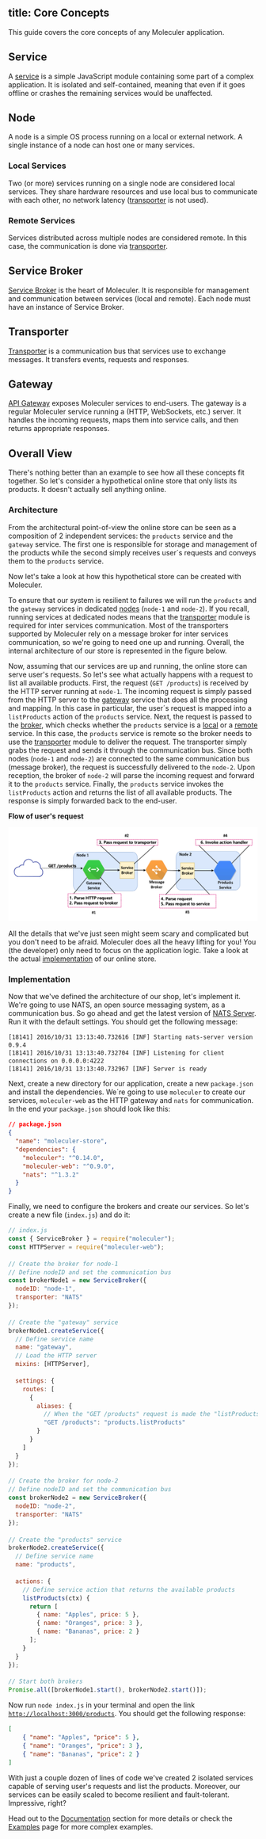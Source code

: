 title: Core Concepts
---

This guide covers the core concepts of any Moleculer application.

## Service
A [service](services.html) is a simple JavaScript module containing some part of a complex application. It is isolated and self-contained, meaning that even if it goes offline or crashes the remaining services would be unaffected.

## Node
A node is a simple OS process running on a local or external network. A single instance of a node can host one or many services.

### Local Services
Two (or more) services running on a single node are considered local services. They share hardware resources and use local bus to communicate with each other, no network latency ([transporter](#Transporter) is not used).

### Remote Services
Services distributed across multiple nodes are considered remote. In this case, the communication is done via [transporter](#Transporter).

## Service Broker
[Service Broker](broker.html) is the heart of Moleculer. It is responsible for management and communication between services (local and remote). Each node must have an instance of Service Broker.

## Transporter
[Transporter](networking.html) is a communication bus that services use to exchange messages. It transfers events, requests and responses.

## Gateway
[API Gateway](moleculer-web.html) exposes Moleculer services to end-users. The gateway is a regular Moleculer service running a (HTTP, WebSockets, etc.) server. It handles the incoming requests, maps them into service calls, and then returns appropriate responses.

## Overall View
There's nothing better than an example to see how all these concepts fit together. So let's consider a hypothetical online store that only lists its products. It doesn't actually sell anything online.

### Architecture

From the architectural point-of-view the online store can be seen as a composition of 2 independent services: the `products` service and the `gateway` service. The first one is  responsible for storage and management of the products while the second simply receives user´s requests and conveys them to the `products` service.

Now let's take a look at how this hypothetical store can be created with Moleculer.

To ensure that our system is resilient to failures we will run the `products` and the `gateway` services in dedicated [nodes](#Node) (`node-1` and `node-2`). If you recall, running services at dedicated nodes means that the [transporter](#Transporter) module is required for inter services communication. Most of the transporters supported by Moleculer rely on a message broker for inter services communication, so we're going to need one up and running. Overall, the internal architecture of our store is represented in the figure below.

Now, assuming that our services are up and running, the online store can serve user's requests. So let's see what actually happens with a request to list all available products. First, the request (`GET /products`) is received by the HTTP server running at `node-1`. The incoming request is simply passed from the HTTP server to the [gateway](#Gateway) service that does all the processing and mapping. In this case in particular, the user´s request is mapped into a `listProducts` action of the `products` service.  Next, the request is passed to the [broker](#Service-Broker), which checks whether the `products` service is a [local](#Local-Services) or a [remote](#Remote-Services) service. In this case, the `products` service is remote so the broker needs to use the [transporter](#Transporter) module to deliver the request. The transporter simply grabs the request and sends it through the communication bus. Since both nodes (`node-1` and `node-2`) are connected to the same communication bus (message broker), the request is successfully delivered to the `node-2`. Upon reception, the broker of `node-2` will parse the incoming request and forward it to the `products` service. Finally, the `products` service invokes the `listProducts` action and returns the list of all available products. The response is simply forwarded back to the end-user.

**Flow of user's request**
<div align="center">
    <img src="assets/overview.svg" alt="Architecture Overview" />
</div>

All the details that we've just seen might seem scary and complicated but you don't need to be afraid. Moleculer does all the heavy lifting for you! You (the developer) only need to focus on the application logic. Take a look at the actual [implementation](#Implementation) of our online store.

### Implementation
Now that we've defined the architecture of our shop, let's implement it. We're going to use NATS, an open source messaging system, as a communication bus. So go ahead and get the latest version of [NATS Server](https://nats.io/download/nats-io/nats-server/). Run it with the default settings. You should get the following message:

```
[18141] 2016/10/31 13:13:40.732616 [INF] Starting nats-server version 0.9.4
[18141] 2016/10/31 13:13:40.732704 [INF] Listening for client connections on 0.0.0.0:4222
[18141] 2016/10/31 13:13:40.732967 [INF] Server is ready
```

Next, create a new directory for our application, create a new `package.json` and install the dependencies. We´re going to use `moleculer` to create our services, `moleculer-web` as the HTTP gateway and `nats` for communication. In the end your `package.json` should look like this:

```json
// package.json
{
  "name": "moleculer-store",
  "dependencies": {
    "moleculer": "^0.14.0",
    "moleculer-web": "^0.9.0",
    "nats": "^1.3.2"
  }
}
```

Finally, we need to configure the brokers and create our services. So let's create a new file (`index.js`) and do it:
```javascript
// index.js
const { ServiceBroker } = require("moleculer");
const HTTPServer = require("moleculer-web");

// Create the broker for node-1
// Define nodeID and set the communication bus
const brokerNode1 = new ServiceBroker({
  nodeID: "node-1",
  transporter: "NATS"
});

// Create the "gateway" service
brokerNode1.createService({
  // Define service name
  name: "gateway",
  // Load the HTTP server
  mixins: [HTTPServer],

  settings: {
    routes: [
      {
        aliases: {
          // When the "GET /products" request is made the "listProducts" action of "products" service is executed
          "GET /products": "products.listProducts"
        }
      }
    ]
  }
});

// Create the broker for node-2
// Define nodeID and set the communication bus
const brokerNode2 = new ServiceBroker({
  nodeID: "node-2",
  transporter: "NATS"
});

// Create the "products" service
brokerNode2.createService({
  // Define service name
  name: "products",

  actions: {
    // Define service action that returns the available products
    listProducts(ctx) {
      return [
        { name: "Apples", price: 5 },
        { name: "Oranges", price: 3 },
        { name: "Bananas", price: 2 }
      ];
    }
  }
});

// Start both brokers
Promise.all([brokerNode1.start(), brokerNode2.start()]);
```
Now run `node index.js` in your terminal and open the link [`http://localhost:3000/products`](http://localhost:3000/products). You should get the following response:
```json
[
    { "name": "Apples", "price": 5 },
    { "name": "Oranges", "price": 3 },
    { "name": "Bananas", "price": 2 }
]
```

With just a couple dozen of lines of code we've created 2 isolated services capable of serving user's requests and list the products. Moreover, our services can be easily scaled to become resilient and fault-tolerant. Impressive, right? 

Head out to the [Documentation](broker.html) section for more details or check the [Examples](examples.html) page for more complex examples.